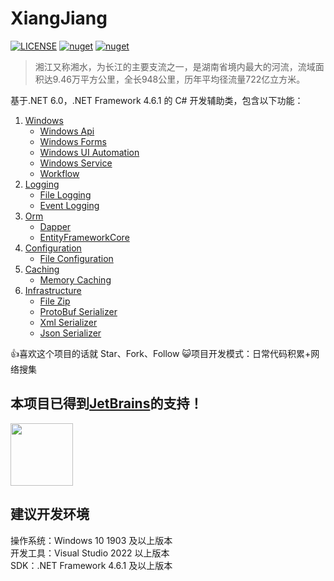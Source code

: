 # XiangJiang

[![LICENSE](https://img.shields.io/badge/license-Anti%20996-blue.svg)](https://github.com/996icu/996.ICU/blob/master/LICENSE) [![nuget](https://img.shields.io/nuget/v/XiangJiang.svg)](https://www.nuget.org/packages/XiangJiang) [![nuget](https://img.shields.io/nuget/dt/XiangJiang.svg)](https://www.nuget.org/packages/XiangJiang.Api)

> 湘江又称湘水，为长江的主要支流之一，是湖南省境内最大的河流，流域面积达9.46万平方公里，全长948公里，历年平均径流量722亿立方米。

基于.NET 6.0，.NET Framework 4.6.1 的 C# 开发辅助类，包含以下功能：

1. [Windows](https://github.com/YanZhiwei/XiangJiang.Windows)
   - [Windows Api](https://github.com/YanZhiwei/XiangJiang.Windows.Api)
   - [Windows Forms](https://github.com/YanZhiwei/XiangJiang.Windows.Form)
   - [Windows UI Automation](https://github.com/YanZhiwei/XiangJiang.Windows.UIA)
   - [Windows Service](https://github.com/YanZhiwei/XiangJiang.Windows.Service)
   - [Workflow](https://github.com/YanZhiwei/XiangJiang.Windows.WF)
2. [Logging](https://github.com/YanZhiwei/XiangJiang.Logging.Abstractions)
   - [File Logging](https://github.com/YanZhiwei/XiangJiang.Logging.File)
   - [Event Logging](https://github.com/YanZhiwei/XiangJiang.Logging.Windows.EventLog)
3. [Orm](https://github.com/YanZhiwei/XiangJiang.Orm.Abstractions)
   - [Dapper](https://github.com/YanZhiwei/XiangJiang.Infrastructure.Orm.Dapper)
   - [EntityFrameworkCore](https://github.com/YanZhiwei/XiangJiang.Orm.EntityFrameworkCore)
4. [Configuration](https://github.com/YanZhiwei/XiangJiang.Configuration.Abstractions)
   - [File Configuration](https://github.com/YanZhiwei/XiangJiang.Configuration.File)
5. [Caching](https://github.com/YanZhiwei/XiangJiang.Caching.Abstractions)
   - [Memory Caching](https://github.com/YanZhiwei/XiangJiang.Caching.Memory)
6. [Infrastructure](https://github.com/YanZhiwei/XiangJiang.Infrastructure.Abstractions)
   - [File Zip](https://github.com/YanZhiwei/XiangJiang.Infrastructure.FileCompress.Zip)
   - [ProtoBuf Serializer](https://github.com/YanZhiwei/XiangJiang.Infrastructure.Serializer.ProtoBuf)
   - [Xml Serializer](https://github.com/YanZhiwei/XiangJiang.Infrastructure.Serializer.Xml)
   - [Json Serializer](https://github.com/YanZhiwei/XiangJiang.Infrastructure.Serializer.Json)

:+1:喜欢这个项目的话就 Star、Fork、Follow
:smiley_cat:项目开发模式：日常代码积累+网络搜集

## 本项目已得到[JetBrains](https://www.jetbrains.com/shop/eform/opensource)的支持！

<img src="https://www.jetbrains.com/shop/static/images/jetbrains-logo-inv.svg" height="100">

## 建议开发环境

操作系统：Windows 10 1903 及以上版本  
开发工具：Visual Studio 2022 以上版本  
SDK：.NET Framework 4.6.1 及以上版本
